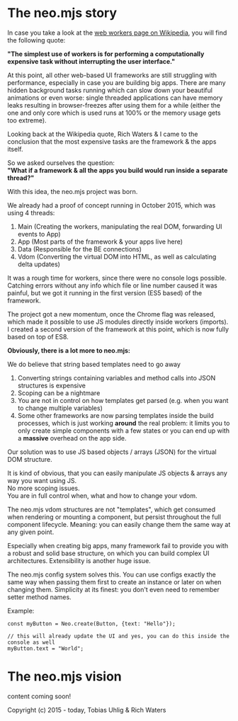 # The neo.mjs story

In case you take a look at the <a href="https://en.wikipedia.org/wiki/Web_worker">web workers page on Wikipedia</a>,
you will find the following quote:

**"The simplest use of workers is for performing a computationally expensive
task without interrupting the user interface."**

At this point, all other web-based UI frameworks are still struggling with performance,
especially in case you are building big apps. There are many hidden background tasks running
which can slow down your beautiful animations or even worse: single threaded applications can have memory
leaks resulting in browser-freezes after using them for a while (either the one and only core which is used
runs at 100% or the memory usage gets too extreme).

Looking back at the Wikipedia quote, Rich Waters & I came to the conclusion that the most expensive tasks are
the framework & the apps itself.

So we asked ourselves the question:<br/>
**"What if a framework & all the apps you build would run inside a separate thread?"**

With this idea, the neo.mjs project was born.

We already had a proof of concept running in October 2015, which was using 4 threads:
1.  Main (Creating the workers, manipulating the real DOM, forwarding UI events to App)
2.  App (Most parts of the framework & your apps live here)
3.  Data (Responsible for the BE connections)
4.  Vdom (Converting the virtual DOM into HTML, as well as calculating delta updates)

It was a rough time for workers, since there were no console logs possible.
Catching errors without any info which file or line number caused it was painful,
but we got it running in the first version (ES5 based) of the framework.

The project got a new momentum, once the Chrome flag was released, which made it possible
to use JS modules directly inside workers (imports). I created a second version of the framework at this point,
which is now fully based on top of ES8.

**Obviously, there is a lot more to neo.mjs:**

We do believe that string based templates need to go away
1.  Converting strings containing variables and method calls into JSON structures is expensive
2.  Scoping can be a nightmare
3.  You are not in control on how templates get parsed (e.g. when you want to change multiple variables)
4.  Some other frameworks are now parsing templates inside the build processes, which is just working **around**
the real problem: it limits you to only create simple components with a few states or you can end up with a
**massive** overhead on the app side.

Our solution was to use JS based objects / arrays (JSON) for the virtual DOM structure.

It is kind of obvious, that you can easily manipulate JS objects & arrays any way you want using JS.<br/>
No more scoping issues.<br/>
You are in full control when, what and how to change your vdom.

The neo.mjs vdom structures are not "templates", which get consumed when rendering or mounting a component,
but persist throughout the full component lifecycle. Meaning: you can easily change them the same way at
any given point.

Especially when creating big apps, many framework fail to provide you with a robust and solid base structure,
on which you can build complex UI architectures. Extensibility is another huge issue.

The neo.mjs config system solves this. You can use configs exactly the same way when passing them first to create
an instance or later on when changing them. Simplicity at its finest:
you don't even need to remember setter method names.

Example:
```
const myButton = Neo.create(Button, {text: "Hello"});

// this will already update the UI and yes, you can do this inside the console as well
myButton.text = "World";
```

# The neo.mjs vision

content coming soon!

Copyright (c) 2015 - today, Tobias Uhlig & Rich Waters
